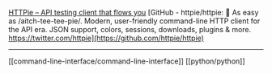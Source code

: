 [HTTPie – API testing client that flows you](https://httpie.io/)
[GitHub - httpie/httpie: 🥧 As easy as /aitch-tee-tee-pie/. Modern, user-friendly command-line HTTP client for the API era. JSON support, colors, sessions, downloads, plugins & more. https://twitter.com/httpie](https://github.com/httpie/httpie)

---
[[command-line-interface/command-line-interface]] [[python/python]]